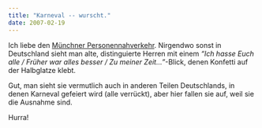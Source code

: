 ```yaml
---
title: "Karneval -- wurscht."
date: 2007-02-19
---
```


Ich liebe den [Münchner Personennahverkehr][1]. Nirgendwo sonst in Deutschland sieht man alte, distinguierte Herren mit einem _“Ich hasse Euch alle / Früher war alles besser / Zu meiner Zeit…”_-Blick, denen Konfetti auf der Halbglatze klebt.

Gut, man sieht sie vermutlich auch in anderen Teilen Deutschlands, in denen Karneval gefeiert wird (alle verrückt), aber hier fallen sie auf, weil sie die Ausnahme sind.

Hurra!

[1]: http://mvv-muenchen.de/

